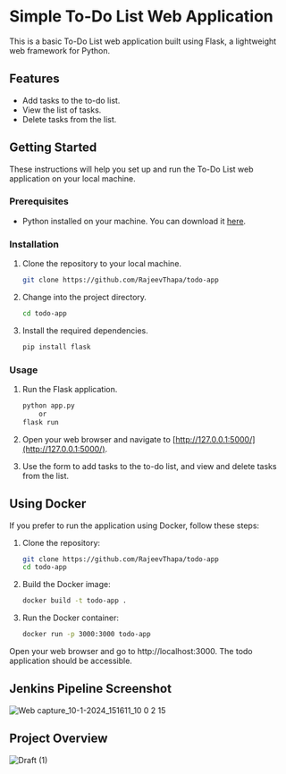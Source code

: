 # Simple To-Do List Web Application

This is a basic To-Do List web application built using Flask, a lightweight web framework for Python.

## Features

- Add tasks to the to-do list.
- View the list of tasks.
- Delete tasks from the list.

## Getting Started

These instructions will help you set up and run the To-Do List web application on your local machine.

### Prerequisites

- Python installed on your machine. You can download it [here](https://www.python.org/downloads/).

### Installation

1. Clone the repository to your local machine.

    ```bash
    git clone https://github.com/RajeevThapa/todo-app
    ```

2. Change into the project directory.

    ```bash
    cd todo-app
    ```

3. Install the required dependencies.

    ```bash
    pip install flask
    ```

### Usage

1. Run the Flask application.

    ```bash
    python app.py
        or
    flask run
    ```

2. Open your web browser and navigate to [http://127.0.0.1:5000/](http://127.0.0.1:5000/).

3. Use the form to add tasks to the to-do list, and view and delete tasks from the list.


## Using Docker

If you prefer to run the application using Docker, follow these steps:

1. Clone the repository:

   ```bash
   git clone https://github.com/RajeevThapa/todo-app
   cd todo-app

2. Build the Docker image:
   
   ```bash
   docker build -t todo-app .

3. Run the Docker container:
   
   ```bash
   docker run -p 3000:3000 todo-app

Open your web browser and go to http://localhost:3000. The todo application should be accessible.

## Jenkins Pipeline Screenshot

![Web capture_10-1-2024_151611_10 0 2 15](https://github.com/RajeevThapa/todo-app/assets/101322664/dd7c3a1c-10ec-49ce-bba0-0e508c64c446)

## Project Overview

![Draft (1)](https://github.com/RajeevThapa/todo-app/assets/101322664/ac925586-08ae-4650-918c-c962ddfa94ea)
